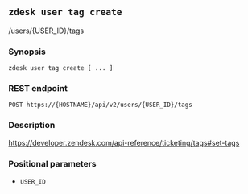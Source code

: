 ## `zdesk user tag create`

/users/{USER_ID}/tags

### Synopsis

    zdesk user tag create [ ... ]

### REST endpoint

    POST https://{HOSTNAME}/api/v2/users/{USER_ID}/tags

### Description

https://developer.zendesk.com/api-reference/ticketing/tags#set-tags

### Positional parameters

* `USER_ID`

